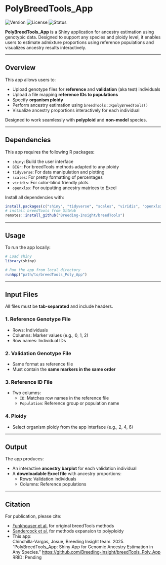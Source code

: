 # PolyBreedTools_App

![Version](https://img.shields.io/badge/version-1.1-blue.svg)
![License](https://img.shields.io/badge/license-Apache--2.0-blue.svg)
![Status](https://img.shields.io/badge/development-active-brightgreen.svg)

**PolyBreedTools_App** is a Shiny application for ancestry estimation using genotypic data. Designed to support any species and ploidy level, it enables users to estimate admixture proportions using reference populations and visualizes ancestry results interactively.

---

## Overview

This app allows users to:

- Upload genotype files for **reference** and **validation** (aka test) individuals  
- Upload a file mapping **reference IDs to populations**  
- Specify **organism ploidy**  
- Perform ancestry estimation using `breedTools::RpolyBreedTools()`  
- Visualize ancestry proportions interactively for each individual  

Designed to work seamlessly with **polyploid** and **non-model** species.

---

## Dependencies

This app requires the following R packages:

- `shiny`: Build the user interface  
- `BIGr`: For breedTools methods adapted to any ploidy
- `tidyverse`: For data manipulation and plotting  
- `scales`: For pretty formatting of percentages  
- `viridis`: For color-blind friendly plots  
- `openxlsx`: For outputting ancestry matrices to Excel  

Install all dependencies with:

```r
install.packages(c("shiny", "tidyverse", "scales", "viridis", "openxlsx", "BIGr"))
# install breedTools from GitHub
remotes::install_github("Breeding-Insight/breedTools")
```

---

## Usage

To run the app locally:

```r
# Load shiny
library(shiny)

# Run the app from local directory
runApp("path/to/breedTools_Poly_App")
```

---

## Input Files

All files must be **tab-separated** and include headers.

### 1. Reference Genotype File  
- Rows: Individuals  
- Columns: Marker values (e.g., 0, 1, 2)  
- Row names: Individual IDs  

### 2. Validation Genotype File  
- Same format as reference file  
- Must contain the **same markers in the same order**

### 3. Reference ID File  
- Two columns:  
  - `ID`: Matches row names in the reference file  
  - `Population`: Reference group or population name

### 4. Ploidy  
- Select organism ploidy from the app interface (e.g., 2, 4, 6)

---

## Output

The app produces:

- An interactive **ancestry barplot** for each validation individual  
- A **downloadable Excel file** with ancestry proportions:  
  - Rows: Validation individuals  
  - Columns: Reference populations

---

## Citation

For publication, please cite:

- [Funkhouser et al.](https://academic.oup.com/tas/article/1/1/36/4636602) for original breedTools methods  
- [Sandercock et al.](https://acsess.onlinelibrary.wiley.com/doi/10.1002/tpg2.70067) for methods expansion to polyploidy  
- This app:  
Chinchilla-Vargas, Josue, Breeding Insight team. 2025.
“PolyBreedTools_App: Shiny App for Genomic Ancestry Estimation in Any Species.” https://github.com/Breeding-Insight/breedTools_Poly_App RRID: Pending
